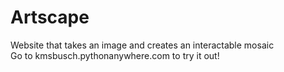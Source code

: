 # Artscape
Website that takes an image and creates an interactable mosaic<br>
Go to kmsbusch.pythonanywhere.com to try it out! 
